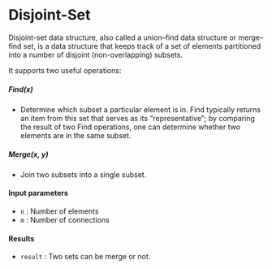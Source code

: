 # Disjoint-Set

Disjoint-set data structure, also called a union–find data structure or merge–find set, is a data structure that keeps track of a set of elements partitioned into a number of disjoint (non-overlapping) subsets.

It supports two useful operations:

##### Find(x)
* Determine which subset a particular element is in.
Find typically returns an item from this set that serves as its "representative"; by comparing the result of two Find operations, one can determine whether two elements are in the same subset.

##### Merge(x, y)
* Join two subsets into a single subset.


#### Input parameters
* `n` : Number of elements
* `m` : Number of connections

#### Results
* `result` : Two sets can be merge or not.

